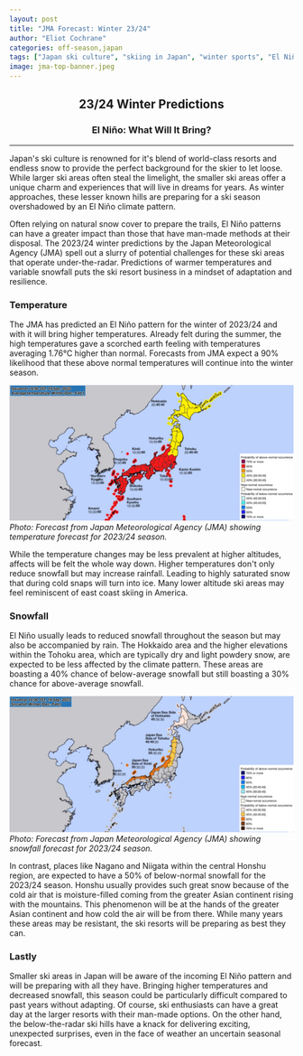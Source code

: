 ```yaml
---
layout: post
title: "JMA Forecast: Winter 23/24"
author: "Eliot Cochrane"
categories: off-season,japan
tags: ["Japan ski culture", "skiing in Japan", "winter sports", "El Niño impact", "ski resorts", "seasonal weather predictions", "climate challenges", "skiing conditions", "winter travel", "skiing surprises"]
image: jma-top-banner.jpeg
---
```


## <center>23/24 Winter Predictions</center>
### <center>El Niño: What Will It Bring?</center>

***

Japan's ski culture is renowned for it's blend of world-class resorts and endless snow to provide the perfect background for the skier to let loose. While larger ski areas often steal the limelight, the smaller ski areas offer a unique charm and experiences that will live in dreams for years. As winter approaches, these lesser known hills are preparing for a ski season overshadowed by an El Niño climate pattern.

Often relying on natural snow cover to prepare the trails, El Niño patterns can have a greater impact than those that have man-made methods at their disposal. The 2023/24 winter predictions by the Japan Meteorological Agency (JMA) spell out a slurry of potential challenges for these ski areas that operate under-the-radar. Predictions of warmer temperatures and variable snowfall puts the ski resort business in a mindset of adaptation and resilience.

### Temperature

The JMA has predicted an El Niño pattern for the winter of 2023/24 and with it will bring higher temperatures. Already felt during the summer, the high temperatures gave a scorched earth feeling with temperatures averaging 1.76°C higher than normal. Forecasts from JMA expect a 90% likelihood that these above normal temperatures will continue into the winter season.

![Screenshot taken from Japan Meteorological Agency showing temperature forecast.](/assets/img/seasonal-temp-23-24.jpeg)
*Photo: Forecast from Japan Meteorological Agency (JMA) showing temperature forecast for 2023/24 season.*

While the temperature changes may be less prevalent at higher altitudes, affects will be felt the whole way down. Higher temperatures don't only reduce snowfall but may increase rainfall. Leading to highly saturated snow that during cold snaps will turn into ice. Many lower altitude ski areas may feel reminiscent of east coast skiing in America.

### Snowfall

El Niño usually leads to reduced snowfall throughout the season but may also be accompanied by rain. The Hokkaido area and the higher elevations within the Tohoku area, which are typically dry and light powdery snow, are expected to be less affected by the climate pattern. These areas are boasting a 40% chance of below-average snowfall but still boasting a 30% chance for above-average snowfall.

![Screenshot taken from Japan Meteorological Agency showing snowfall forecast.](/assets/img/seasonal-snowfall-23-24.jpeg)
*Photo: Forecast from Japan Meteorological Agency (JMA) showing snowfall forecast for 2023/24 season.*

In contrast, places like Nagano and Niigata within the central Honshu region, are expected to have a 50% of below-normal snowfall for the 2023/24 season. Honshu usually provides such great snow because of the cold air that is moisture-filled coming from the greater Asian continent rising with the mountains. This phenomenon will be at the hands of the greater Asian continent and how cold the air will be from there. While many years these areas may be resistant, the ski resorts will be preparing as best they can.

### Lastly

Smaller ski areas in Japan will be aware of the incoming El Niño pattern and will be preparing with all they have. Bringing higher temperatures and decreased snowfall, this season could be particularly difficult compared to past years without adapting. Of course, ski enthusiasts can have a great day at the larger resorts with their man-made options. On the other hand, the below-the-radar ski hills have a knack for delivering exciting, unexpected surprises, even in the face of weather an uncertain seasonal forecast.
